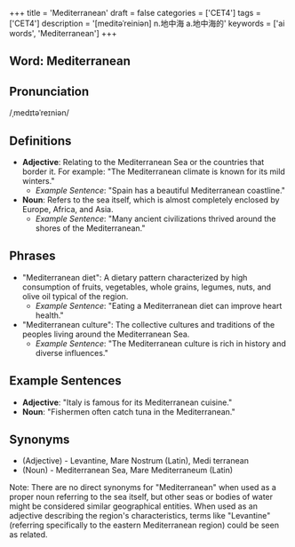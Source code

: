 +++
title = 'Mediterranean'
draft = false
categories = ['CET4']
tags = ['CET4']
description = '[meditəˈreiniən] n.地中海 a.地中海的'
keywords = ['ai words', 'Mediterranean']
+++

## Word: Mediterranean

## Pronunciation
/ˌmedɪtəˈreɪniən/

## Definitions
- **Adjective**: Relating to the Mediterranean Sea or the countries that border it. For example: "The Mediterranean climate is known for its mild winters."
  - _Example Sentence_: "Spain has a beautiful Mediterranean coastline."
- **Noun**: Refers to the sea itself, which is almost completely enclosed by Europe, Africa, and Asia.
  - _Example Sentence_: "Many ancient civilizations thrived around the shores of the Mediterranean."

## Phrases
- "Mediterranean diet": A dietary pattern characterized by high consumption of fruits, vegetables, whole grains, legumes, nuts, and olive oil typical of the region.
  - _Example Sentence_: "Eating a Mediterranean diet can improve heart health."
- "Mediterranean culture": The collective cultures and traditions of the peoples living around the Mediterranean Sea.
  - _Example Sentence_: "The Mediterranean culture is rich in history and diverse influences."

## Example Sentences
- **Adjective**: "Italy is famous for its Mediterranean cuisine."
- **Noun**: "Fishermen often catch tuna in the Mediterranean."

## Synonyms
- (Adjective) - Levantine, Mare Nostrum (Latin), Medi terranean
- (Noun) - Mediterranean Sea, Mare Mediterraneum (Latin)

Note: There are no direct synonyms for "Mediterranean" when used as a proper noun referring to the sea itself, but other seas or bodies of water might be considered similar geographical entities. When used as an adjective describing the region's characteristics, terms like "Levantine" (referring specifically to the eastern Mediterranean region) could be seen as related.

